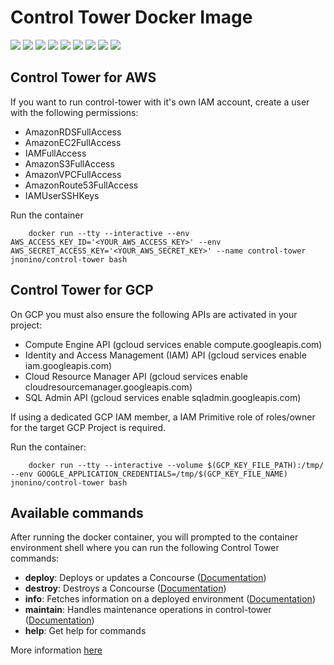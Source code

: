 # Control Tower Docker Image

[![](https://img.shields.io/docker/pulls/jnonino/control-tower.svg)](https://hub.docker.com/r/jnonino/control-tower/)
[![](hhttps://img.shields.io/docker/build/jnonino/control-tower)](https://hub.docker.com/r/jnonino/control-tower/)
[![](https://img.shields.io/docker/automated/jnonino/control-tower)](https://hub.docker.com/r/jnonino/control-tower/)
[![](https://img.shields.io/docker/stars/jnonino/control-tower)](https://hub.docker.com/r/jnonino/control-tower/)
[![](https://img.shields.io/github/license/cn-cicd/control-tower)](https://github.com/cn-cicd/control-tower)
[![](https://img.shields.io/github/issues/cn-cicd/control-tower)](https://github.com/cn-cicd/control-tower)
[![](https://img.shields.io/github/issues-closed/cn-cicd/control-tower)](https://github.com/cn-cicd/control-tower)
[![](https://img.shields.io/github/languages/code-size/cn-cicd/control-tower)](https://github.com/cn-cicd/control-tower)
[![](https://img.shields.io/github/repo-size/cn-cicd/control-tower)](https://github.com/cn-cicd/control-tower)

## Control Tower for AWS

If you want to run control-tower with it's own IAM account, create a user with the following permissions:
- AmazonRDSFullAccess
- AmazonEC2FullAccess
- IAMFullAccess
- AmazonS3FullAccess
- AmazonVPCFullAccess
- AmazonRoute53FullAccess
- IAMUserSSHKeys

Run the container

        docker run --tty --interactive --env AWS_ACCESS_KEY_ID='<YOUR_AWS_ACCESS_KEY>' --env AWS_SECRET_ACCESS_KEY='<YOUR_AWS_SECRET_KEY>' --name control-tower jnonino/control-tower bash

## Control Tower for GCP

On GCP you must also ensure the following APIs are activated in your project:
- Compute Engine API (gcloud services enable compute.googleapis.com)
- Identity and Access Management (IAM) API (gcloud services enable iam.googleapis.com)
- Cloud Resource Manager API (gcloud services enable cloudresourcemanager.googleapis.com)
- SQL Admin API (gcloud services enable sqladmin.googleapis.com)

If using a dedicated GCP IAM member, a IAM Primitive role of roles/owner for the target GCP Project is required.

Run the container:

        docker run --tty --interactive --volume $(GCP_KEY_FILE_PATH):/tmp/ --env GOOGLE_APPLICATION_CREDENTIALS=/tmp/$(GCP_KEY_FILE_NAME) jnonino/control-tower bash

## Available commands

After running the docker container, you will prompted to the container environment shell where you can run the following Control Tower commands:

- **deploy**: Deploys or updates a Concourse ([Documentation](https://github.com/EngineerBetter/control-tower/blob/master/docs/deploy.md))
- **destroy**: Destroys a Concourse ([Documentation](https://github.com/EngineerBetter/control-tower/blob/master/docs/destroy.md))
- **info**: Fetches information on a deployed environment ([Documentation](https://github.com/EngineerBetter/control-tower/blob/master/docs/info.md))
- **maintain**: Handles maintenance operations in control-tower ([Documentation](https://github.com/EngineerBetter/control-tower/blob/master/docs/maintain.md))
- **help**: Get help for commands

More information [here](https://github.com/EngineerBetter/control-tower)
